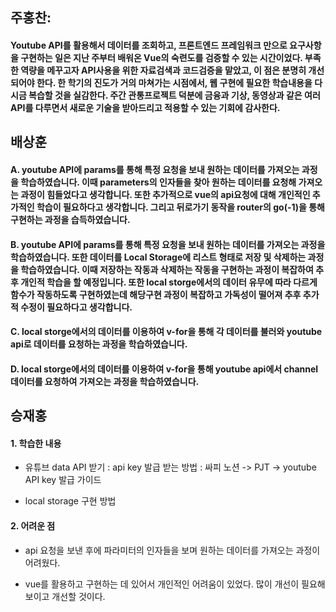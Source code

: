 ## 주홍찬: 
#### Youtube API를 활용해서 데이터를 조회하고, 프론트엔드 프레임워크 만으로 요구사항을 구현하는 일은 지난 주부터 배워온 Vue의 숙련도를 검증할 수 있는 시간이었다. 부족한 역량을 메꾸고자 API사용을 위한 자료검색과 코드검증을 맡았고, 이 점은 분명히 개선되어야 한다. 한 학기의 진도가 거의 마쳐가는 시점에서, 웹 구현에 필요한 학습내용을 다시금 복습할 것을 실감한다. 주간 관통프로젝트 덕분에 금융과 기상, 동영상과 같은 여러 API를 다루면서 새로운 기술을 받아드리고 적용할 수 있는 기회에 감사한다.

## 배상훈
#### A. youtube API에 params를 통해 특정 요청을 보내 원하는 데이터를 가져오는 과정을 학습하였습니다. 이때 parameters의 인자들을 찾아 원하는 데이터를 요청해 가져오는 과정이 힘들었다고 생각합니다. 또한 추가적으로 vue의 api요청에 대해 개인적인 추가적인 학습이 필요하다고 생각합니다. 그리고 뒤로가기 동작을 router의 go(-1)을 통해 구현하는 과정을 습득하였습니다.
#### B. youtube API에 params를 통해 특정 요청을 보내 원하는 데이터를 가져오는 과정을 학습하였습니다. 또한 데이터를 Local Storage에 리스트 형태로 저장 및 삭제하는 과정을 학습하였습니다. 이때 저장하는 작동과 삭제하는 작동을 구현하는 과정이 복잡하여 추후 개인적 학습을 할 예정입니다. 또한 local storge에서의 데이터 유무에 따라 다르게 함수가 작동하도록 구현하였는데 해당구현 과정이 복잡하고 가독성이 떨어져 추후 추가적 수정이 필요하다고 생각합니다. 
#### C. local storge에서의 데이터를 이용하여 v-for을 통해 각 데이터를 불러와 youtube api로 데이터를 요청하는 과정을 학습하였습니다.
#### D. local storge에서의 데이터를 이용하여 v-for을 통해 youtube api에서 channel 데이터를 요청하여 가져오는 과정을 학습하였습니다.

## 승재홍

#### 1. 학습한 내용

- 유튜브 data API 받기 : api key 발급 받는 방법 : 싸피 노션 -> PJT -> youtube API key 발급 가이드

- local storage 구현 방법


#### 2. 어려운 점 

- api 요청을 보낸 후에 파라미터의 인자들을 보며 원하는 데이터를 가져오는 과정이 어려웠다.

- vue를 활용하고 구현하는 데 있어서 개인적인 어려움이 있었다. 많이 개선이 필요해 보이고 개선할 것이다.




